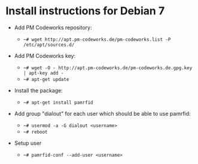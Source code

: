 Install instructions for Debian 7
=================================

* Add PM Codeworks repository:
    * `~# wget http://apt.pm-codeworks.de/pm-codeworks.list -P /etc/apt/sources.d/`

* Add PM Codeworks key:
    * `~# wget -O - http://apt.pm-codeworks.de/pm-codeworks.de.gpg.key | apt-key add -`
    * `~# apt-get update`

* Install the package:
    * `~# apt-get install pamrfid`

* Add group "dialout" for each user which should be able to use pamrfid:
    * `~# usermod -a -G dialout <username>`
    * `~# reboot`

* Setup user
    * `~# pamrfid-conf --add-user <username>`
